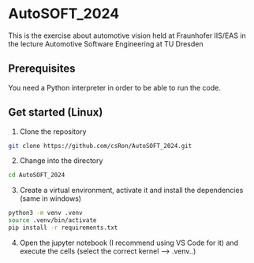 # AutoSOFT_2024
This is the exercise about automotive vision held at Fraunhofer IIS/EAS in the lecture Automotive Software Engineering at TU Dresden

## Prerequisites
You need a Python interpreter in order to be able to run the code. 

## Get started (Linux)
1. Clone the repository
```bash
git clone https://github.com/csRon/AutoSOFT_2024.git
```
2. Change into the directory
```bash
cd AutoSOFT_2024
```
3. Create a virtual environment, activate it and install the dependencies (same in windows)
```bash
python3 -m venv .venv
source .venv/bin/activate
pip install -r requirements.txt
```
4. Open the jupyter notebook (I recommend using VS Code for it) and execute the cells (select the correct kernel --> .venv..)


